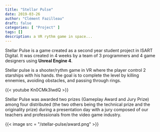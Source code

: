 ```yaml
---
title: "Stellar Pulse"
date: 2019-03-26
author: "Clément Fazilleau"
draft: false
categories: [ "Project" ]
tags: []
description: a VR rythm game in space...
---
```


Stellar Pulse is a game created as a second year student project in ISART Digital. It was created in 4 weeks by a team of 3 programmers and 4 game designers using __Unreal Engine 4__.

Stellar pulse is a shooter/rythm game in VR where the player control 2 starships with his hands. the goal is to complete the level by killing ennemies, avoiding obstacles, and passing through rings.

{{< youtube Kn0CMk3IwdQ >}}

Stellar Pulse was awarded two prizes (Gameplay Award and Jury Prize) among four distributed (the two others being the technical prize and the originality prize) during a presentation day with a jury composed of our teachers and professionals from the video game industry.

{{< image src = "/stellar-pulse/award.png" >}}
